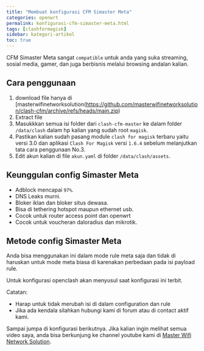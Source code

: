 ```yaml
---
title: "Membuat konfigurasi CFM Simaster Meta"
categories: openwrt
permalink: konfigurasi-cfm-simaster-meta.html
tags: [clashformagisk]
sidebar: kategori-artikel
toc: true
---
```


CFM Simaster Meta sangat `compatible` untuk anda yang suka streaming, sosial media, gamer, dan juga berbisnis melalui browsing andalan kalian.

## Cara penggunaan

1. download file hanya di [masterwifinetworksolution(https://github.com/masterwifinetworksolution/clash-cfm/archive/refs/heads/main.zip)
2. Extract file
3. Masukkkan semua isi folder dari `clash-cfm-master` ke dalam folder `/data/clash` dalam hp kalian yang sudah root `magisk`.
4. Pastikan kalian sudah pasang module `clash for magisk` terbaru yaitu versi 3.0 dan aplikasi `Clash For Magisk` versi `1.6.4` sebelum melanjutkan tata cara penggunaan No.3.
5. Edit akun kalian di file `akun.yaml` di folder `/data/clash/assets`.

## Keunggulan config Simaster Meta

- Adblock mencapai `97%`.
- DNS Leaks murni.
- Bloker iklan dan bloker situs dewasa.
- Bisa di tethering hotspot maupun ethernet usb.
- Cocok untuk router access point dan openwrt
- Cocok untuk voucheran daloradius dan mikrotik.

## Metode config Simaster Meta

Anda bisa menggunakan ini dalam mode rule meta saja dan tidak di haruskan untuk mode meta biasa di karenakan perbedaan pada isi payload rule.

Untuk konfigurasi openclash akan menyusul saat konfigurasi ini terbit.

Catatan:
- Harap untuk tidak merubah isi di dalam configuration dan rule
- Jika ada kendala silahkan hubungi kami di forum atau di contact aktif kami.

Sampai jumpa di konfigurasi berikutnya.
Jika kalian ingin melihat semua video saya, anda bisa berkunjung ke channel youtube kami di [Master Wifi Network Solution](https://youtube.com/@masterwifinetworksolution).